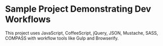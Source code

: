 # Sample Project Demonstrating Dev Workflows

This project uses JavaScript, CoffeeScript, jQuery, JSON, Mustache, SASS, COMPASS with workflow tools like Gulp and Browserify.
